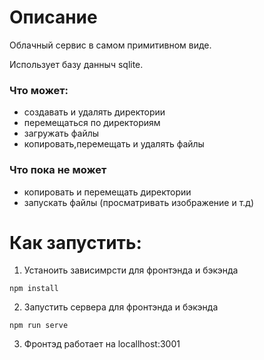 # Описание
Облачный сервис в самом примитивном виде.

Использует базу данныч sqlite.


### Что может:
* создавать и удалять директории
* перемещаться по директориям
* загружать файлы
* копировать,перемещать и удалять файлы

### Что пока не может
* копировать и перемещать директории
* запускать файлы (просматривать изображение и т.д)


# Как запустить:
1. Устаноить зависимрсти для фронтэнда и бэкэнда
```
npm install
```
2. Запустить сервера для фронтэнда и бэкэнда
```
npm run serve
```
3. Фронтэд работает на locallhost:3001 

